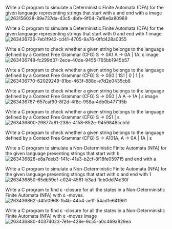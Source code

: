 Write a C program to simulate a Deterministic Finite Automata (DFA) for the given language representing strings that start with a and end with a
image
![263156028-89e737da-43c5-4bfe-9f04-7af8e6a80989](https://github.com/thangaraj-GLITCH/TOC-CSA1335/assets/112239922/64c13df7-45b1-4e5f-ad0b-bea2f118d41a)


Write a C program to simulate a Deterministic Finite Automata (DFA) for the given language representing strings that start with 0 and end with 1
image
![263436726-7eb1f942-cd41-4705-9a76-0ffd428a0355](https://github.com/thangaraj-GLITCH/TOC-CSA1335/assets/112239922/1521f8e3-2370-4378-b007-5606f6421b75)


Write a C program to check whether a given string belongs to the language defined by a Context Free Grammar (CFG) S → 0A1 A → 0A | 1A| ε
image 
![263436748-fc299d37-2ece-40de-9455-765bb1945b57](https://github.com/thangaraj-GLITCH/TOC-CSA1335/assets/112239922/632080df-07b3-4bc2-90cc-3227f2be5cd6)


Write a C program to check whether a given string belongs to the language defined by a Context Free Grammar (CFG) S → 0S0 | 1S1 | 0 | 1 | ε
![263436770-62029249-81bc-463f-888c-e7d2e0435cb8](https://github.com/thangaraj-GLITCH/TOC-CSA1335/assets/112239922/30b4772d-56ed-466f-81e0-67ef4e6e4621)

Write a C program to check whether a given string belongs to the language defined by a Context Free Grammar (CFG) S → 0S0 | A A → 1A | ε
image
![263436787-657caf90-8f2d-4f8c-958a-4db0b4771f5b](https://github.com/thangaraj-GLITCH/TOC-CSA1335/assets/112239922/94e33cb5-af5f-4e37-a7d7-a91e69d9592f)

Write a C program to check whether a given string belongs to the language defined by a Context Free Grammar (CFG) S → 0S1 | ε
![263436800-29877d81-238e-4158-852e-9459848ccbfd](https://github.com/thangaraj-GLITCH/TOC-CSA1335/assets/112239922/adb3ea21-ddf1-4d69-b106-f3098463cf9e)

Write a C program to check whether a given string belongs to the language defined by a Context Free Grammar (CFG) S → A101A, A → 0A | 1A | ε

Write a C program to simulate a Non-Deterministic Finite Automata (NFA) for the given language presenting strings that start with b
![263436828-e8a7deb3-141c-41a3-b2cf-8f18fe059715](https://github.com/thangaraj-GLITCH/TOC-CSA1335/assets/112239922/5da2e700-c104-4be3-b0a2-56aaa4bc8e1b)
 and end with a

Write a C program to simulate a Non-Deterministic Finite Automata (NFA) for the given language presenting strings that start with o and end with 
1![263436850-65db59ef-e024-4581-b3ad-1eb0dd74c30f](https://github.com/thangaraj-GLITCH/TOC-CSA1335/assets/112239922/80465b76-d332-4f5a-b153-576cdd72acac)

Write a C program to find ε -closure for all the states in a Non-Deterministic Finite Automata (NFA) with ε -moves.
![263436862-d4fd0968-fb4b-44b4-ae1f-54ad1e641961](https://github.com/thangaraj-GLITCH/TOC-CSA1335/assets/112239922/a1336ce6-fd7b-4cb4-808d-e114f03b199c)

Write a C program to find ε -closure for all the states in a Non-Deterministic Finite Automata (NFA) with ε -moves
image
![263436880-40374023-7e1e-428e-9c55-a0c469a929ea](https://github.com/thangaraj-GLITCH/TOC-CSA1335/assets/112239922/c50eb207-a06c-400e-9fe6-59245bc28abc)

